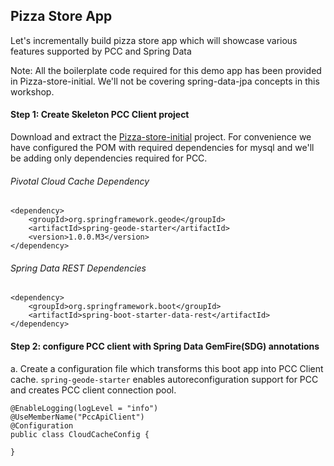 ## Pizza Store App

Let's incrementally build pizza store app which will showcase various features supported by PCC and Spring Data

Note: All the boilerplate code required for this demo app has been provided in Pizza-store-initial. We'll not be covering spring-data-jpa concepts in this workshop.

#### Step 1: Create Skeleton PCC Client project

Download and extract the [Pizza-store-initial](./source-code.zip) project. 
   For convenience we have configured the POM with required dependencies for 
   mysql and we'll be adding only dependencies required for PCC.

###### Pivotal Cloud Cache Dependency

```
<dependency>
	<groupId>org.springframework.geode</groupId>
	<artifactId>spring-geode-starter</artifactId>
	<version>1.0.0.M3</version>
</dependency>

```

###### Spring Data REST Dependencies

```
<dependency>
	<groupId>org.springframework.boot</groupId>
	<artifactId>spring-boot-starter-data-rest</artifactId>
</dependency>

```

#### Step 2: configure PCC client with Spring Data GemFire(SDG) annotations

a. Create a configuration file which transforms this boot app into PCC Client cache. `spring-geode-starter` enables autoreconfiguration support for PCC and creates PCC client connection pool.

```
@EnableLogging(logLevel = "info")
@UseMemberName("PccApiClient")
@Configuration
public class CloudCacheConfig {

}
```
